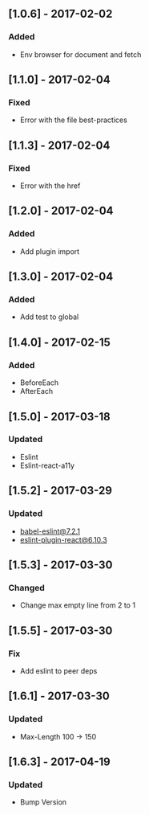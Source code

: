 ## [1.0.6] - 2017-02-02

### Added

- Env browser for document and fetch

## [1.1.0] - 2017-02-04

### Fixed

- Error with the file best-practices

## [1.1.3] - 2017-02-04

### Fixed

- Error with the href

## [1.2.0] - 2017-02-04

### Added

- Add plugin import

## [1.3.0] - 2017-02-04

### Added

- Add test to global

## [1.4.0] - 2017-02-15

### Added

- BeforeEach
- AfterEach

## [1.5.0] - 2017-03-18

### Updated

- Eslint
- Eslint-react-a11y

## [1.5.2] - 2017-03-29

### Updated

- babel-eslint@7.2.1
- eslint-plugin-react@6.10.3

## [1.5.3] - 2017-03-30

### Changed

- Change max empty line from 2 to 1

## [1.5.5] - 2017-03-30

### Fix

- Add eslint to peer deps

## [1.6.1] - 2017-03-30

### Updated
- Max-Length 100 -> 150

## [1.6.3] - 2017-04-19

### Updated

- Bump Version